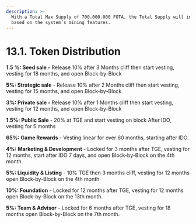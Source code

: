 ```yaml
---
description: >-
  With a Total Max Supply of 700.000.000 FOTA, the Total Supply will increase
  based on the system’s mining features.
---
```


# 13.1. Token Distribution

**1.5 %: Seed sale -** Release 10% after 3 Months cliff then start vesting, vesting for 18 months, and open Block-by-Block

**5%: Strategic sale** - Release 10% after 2 Months cliff then start vesting, vesting for 15 months, and open Block-by-Block

**3%: Private sale -** Release 10% after 1 Months cliff then start vesting, vesting for 12 months, and open Block-by-Block

**1.5%: Public Sale** - 20% at TGE and start vesting on block After IDO, vesting for 5 months&#x20;

**65%: Game Rewards** - Vesting linear for over 60 months, starting after IDO.&#x20;

**4%: Marketing & Development** - Locked for 3 months after TGE, vesting for 12 months, start after IDO 7 days, and open Block-by-Block on the 4th month.

**5%: Liquidity & Listing** - 10% TGE then 3 months cliff, vesting for 12 months open Block-by-Block on the 4th month

**10%: Foundation** - Locked for 12 months after TGE, vesting for 12 months open Block-by-Block on the 13th month.

**5%: Team & Advisor** - Locked for 6 months after TGE, vesting for 18 months open Block-by-Block on the 7th month.

